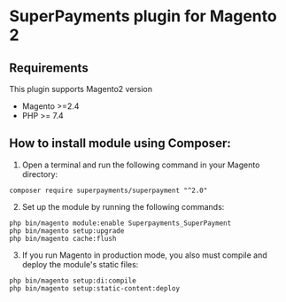 # SuperPayments plugin for Magento 2

## Requirements

This plugin supports Magento2 version

* Magento >=2.4
* PHP >= 7.4


## How to install module using Composer:

1. Open a terminal and run the following command in your Magento directory:
```
composer require superpayments/superpayment "^2.0"
```
2. Set up the module by running the following commands:
```
php bin/magento module:enable Superpayments_SuperPayment
php bin/magento setup:upgrade
php bin/magento cache:flush
```
3. If you run Magento in production mode, you also must compile and deploy the module's static files:
```
php bin/magento setup:di:compile
php bin/magento setup:static-content:deploy
```
